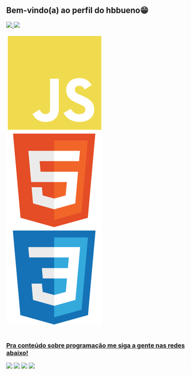 ## Bem-vindo(a) ao perfil do hbbueno😁

 <div>
   <a href="https://github.com/hbbueno">
   <img altura="180em" src="https://github-readme-stats.vercel.app/api?username=hbbueno&mostrar_icons=true&tema=tokyonight&incluir_all_commits=true&count_private=true"/>
   <img altura="180em" src="https://github-readme-stats.vercel.app/api/top-langs/?username=hbbueno&layout=compacto&langs_count=6&tema=tokyonight"/>
</div>
    
<div estilo="exibição: inline_block"><br>
  <img alinhar="centro" alt="Js" altura="30" largura="40" src="https://raw.githubusercontent.com/devicons/devicon/master/icons/javascript/javascript-plain.svg">
  <img alinhar="centro" alt="HTML" altura="30" largura="40" src="https://raw.githubusercontent.com/devicons/devicon/master/icons/html5/html5-original.svg">
  <img alinhar="centro" alt="CSS" altura="30" largura="40" src="https://raw.githubusercontent.com/devicons/devicon/master/icons/css3/css3-original.svg">
</div>
 
<br>
 
### Pra conteúdo sobre programação me siga a gente nas redes abaixo!
 
<div> 
  <a href="" alvo="_em branco"><img src="https://img.shields.io/badge/-Instagram-%23E4405F?style=for-the-badge&logo=instagram&logoColor=white" alvo="_em branco"></a>
 <a href="" alvo="_em branco"><img src="https://img.shields.io/badge/Discord-7289DA?style=for-the-badge&logo=discord&logoColor=white" alvo="_em branco"></a> 
  <a href = "buenohb13@gmail.com"><img src="https://img.shields.io/badge/-Gmail-%23333?style=for-the-badge&logo=gmail&logoColor=white" alvo="_em branco"></a>
  <a href="https://www.linkedin.com/in/hilario-buenohb" alvo="_em branco"><img src="https://img.shields.io/badge/-LinkedIn-%230077B5?style=for-the-badge&logo=linkedin&logoColor=white" alvo="_em branco"></a>
</div>
